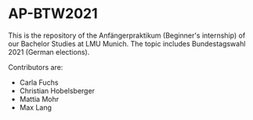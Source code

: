 # AP-BTW2021
This is the repository of the Anfängerpraktikum (Beginner's internship) of our Bachelor Studies at LMU Munich. The topic includes Bundestagswahl 2021 (German elections).

Contributors are:

* Carla Fuchs
* Christian Hobelsberger
* Mattia Mohr
* Max Lang

